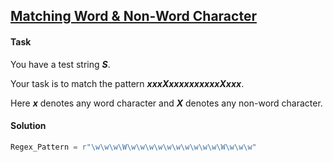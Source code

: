 ## [Matching Word & Non-Word Character](https://www.hackerrank.com/challenges/matching-word-non-word/problem)

#### Task

You have a test string ***S***. 

Your task is to match the pattern ***xxxXxxxxxxxxxxXxxx***. 

Here ***x*** denotes any word character and ***X*** denotes any non-word character.

#### Solution

```python
Regex_Pattern = r"\w\w\w\W\w\w\w\w\w\w\w\w\w\w\W\w\w\w"
```